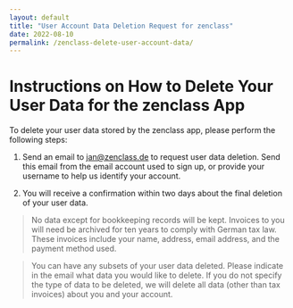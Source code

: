 ```yaml
---
layout: default
title: "User Account Data Deletion Request for zenclass"
date: 2022-08-10
permalink: /zenclass-delete-user-account-data/
---
```


# Instructions on How to Delete Your User Data for the zenclass App

To delete your user data stored by the zenclass app, please perform the following steps:

1) Send an email to jan@zenclass.de to request user data deletion. Send this email from the email account used to sign up, or provide your username to help us identify your account.

2) You will receive a confirmation within two days about the final deletion of your user data.

> No data except for bookkeeping records will be kept. Invoices to you will need be archived for ten years to comply with German tax law. These invoices include your name, address, email address, and the payment method used.

> You can have any subsets of your user data deleted. Please indicate in the email what data you would like to delete. If you do not specify the type of data to be deleted, we will delete all data (other than tax invoices) about you and your account.